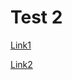 # Test 2

[Link1](https://www.microsoft.com/en-us/store/apps/windows)

[Link2](https://docs.microsoft.com/en-us/previous-versions/windows/internet-explorer/ie-developer/platform-apis/aa752574(v=vs.85)?redirectedfrom=MSDN)